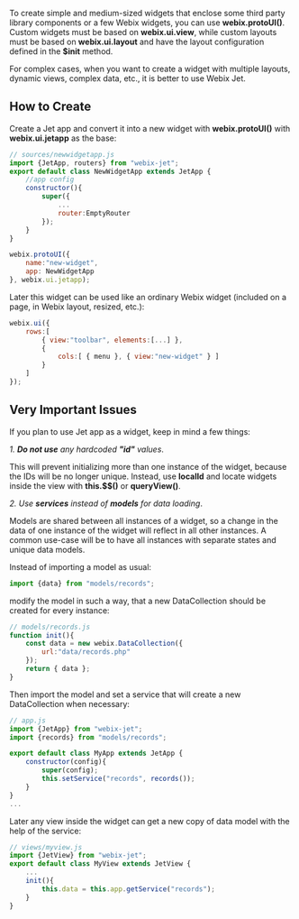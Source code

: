 To create simple and medium-sized widgets that enclose some third party library components or a few Webix widgets, you can use **webix.protoUI()**. Custom widgets must be based on **webix.ui.view**, while custom layouts must be based on **webix.ui.layout** and have the layout configuration defined in the **$init** method.

For complex cases, when you want to create a widget with multiple layouts, dynamic views, complex data, etc., it is better to use Webix Jet.

## How to Create

Create a Jet app and convert it into a new widget with **webix.protoUI()** with **webix.ui.jetapp** as the base:

```js
// sources/newwidgetapp.js
import {JetApp, routers} from "webix-jet";
export default class NewWidgetApp extends JetApp {
    //app config
    constructor(){
        super({
            ...
            router:EmptyRouter
        });
    }
}

webix.protoUI({
    name:"new-widget",
    app: NewWidgetApp
}, webix.ui.jetapp);
```

Later this widget can be used like an ordinary Webix widget (included on a page, in Webix layout, resized, etc.):

```js
webix.ui({
    rows:[
        { view:"toolbar", elements:[...] },
        {
            cols:[ { menu }, { view:"new-widget" } ]
        }
    ]
});
```

## Very Important Issues

If you plan to use Jet app as a widget, keep in mind a few things:

_1\. **Do not use** any hardcoded **"id"** values_.

This will prevent initializing more than one instance of the widget, because the IDs will be no longer unique. Instead, use **localId** and locate widgets inside the view with **this.$$()** or **queryView()**. 

_2\. Use **services** instead of **models** for data loading_.

Models are shared between all instances of a widget, so a change in the data of one instance of the widget will reflect in all other instances. A common use-case will be to have all instances with separate states and unique data models.

Instead of importing a model as usual:

```js
import {data} from "models/records";
```

modify the model in such a way, that a new DataCollection should be created for every instance:

```js
// models/records.js
function init(){
    const data = new webix.DataCollection({
        url:"data/records.php"
    });
    return { data };
}
```

Then import the model and set a service that will create a new DataCollection when necessary:

```js
// app.js
import {JetApp} from "webix-jet";
import {records} from "models/records";

export default class MyApp extends JetApp {
    constructor(config){
        super(config);
        this.setService("records", records()); 
    }
}
...
```

Later any view inside the widget can get a new copy of data model with the help of the service:

```js
// views/myview.js
import {JetView} from "webix-jet";
export default class MyView extends JetView {
    ...
    init(){
        this.data = this.app.getService("records");
    }
}
```

